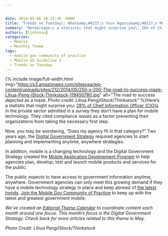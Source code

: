 ```yaml
---


date: 2014-05-06 10:15:36 -0400
title: 'Trends on Tuesday\: What&amp;#8217;s Your Agency&amp;#8217;s Mobile Strategy?'
summary: 'Here&rsquo;s a statistic that might surprise you\: 28% of Chief Information Officer (CIO)s&nbsp;in the private sector admitted in a survey they don&amp;#8217;t have a plan for mobile technology. They cited compliance issues as a factor preventing their organizations from taking the'
authors: [tjohnson]
categories:
  - Mobile
  - Monthly Theme
tags:
  - mobile gov community of practice
  - Mobile UX Guideline 2
  - Trends on Tuesday
---
```



{% include image/full-width.html img="https://s3.amazonaws.com/sitesusa/wp-content/uploads/sites/212/2014/05/250-x-200-The-road-to-success-maze-Lihua-Peng-iStock-Thinkstock-119450780.jpg" alt="The road to success depicted as a maze. Photo credit: Lihua Peng/iStock/Thinkstock" %}Here’s a statistic that might surprise you: [28% of Chief Information Officer (CIO)s](http://www.mobilemarketingwatch.com/report-many-companies-still-clueless-on-mobile-40516/?utm_source=feedburner&utm_medium=email&utm_campaign=Feed%3A+MobileMarketingWatch+%28Mobile+Marketing+Watch%29) in the private sector admitted in a survey they don&#8217;t have a plan for mobile technology. They cited compliance issues as a factor preventing their organizations from taking the necessary first step.

Now, you may be wondering, “Does my agency fit in that category?” Two years ago, the [Digital Government Strategy](http://www.whitehouse.gov/blog/2012/05/23/roadmap-digital-government) required agencies to start planning and implementing anytime, anywhere strategies.

In addition, mobile is a changing technology and the Digital Government Strategy created the [Mobile Application Development Program](https://www.WHATEVER/resources/mobile-application-development-program/) to help agencies plan, develop, test and launch mobile products and services for the public.

The public expects to have access to government information anytime, anywhere. Government agencies can only meet this growing demand if they have a mobile technology strategy in place and keep abreast of [the latest trends](https://www.WHATEVER/tag/trends-on-tuesday/). [Join the Mobile Gov Community of Practice](https://www.WHATEVER/communities/mobile/) to keep up with the latest and greatest government mobile.

_We&#8217;ve created an [Editorial Theme Calendar](https://www.WHATEVER/join-digitalgov/#guidelines) to coordinate content each month around one focus. This month&#8217;s focus is the Digital Government Strategy. Check back for more articles related to this theme in May._

_Photo Credit: Lihua Peng/iStock/Thinkstock_